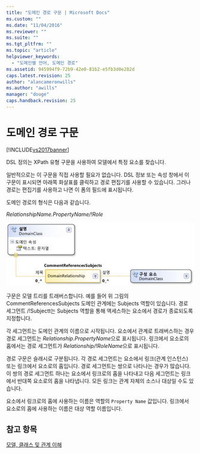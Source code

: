 ```yaml
---
title: "도메인 경로 구문 | Microsoft Docs"
ms.custom: ""
ms.date: "11/04/2016"
ms.reviewer: ""
ms.suite: ""
ms.tgt_pltfrm: ""
ms.topic: "article"
helpviewer_keywords: 
  - "도메인별 언어, 도메인 경로"
ms.assetid: 945994f9-72b9-42e0-81b2-e5fb3d0e282d
caps.latest.revision: 25
author: "alancameronwills"
ms.author: "awills"
manager: "douge"
caps.handback.revision: 25
---
```

# 도메인 경로 구문
[!INCLUDE[vs2017banner](../code-quality/includes/vs2017banner.md)]

DSL 정의는 XPath 유형 구문을 사용하여 모델에서 특정 요소를 찾습니다.  
  
 일반적으로는 이 구문을 직접 사용할 필요가 없습니다.  DSL 정보 또는 속성 창에서 이 구문이 표시되면 아래쪽 화살표를 클릭하고 경로 편집기를 사용할 수 있습니다.  그러나 경로는 편집기를 사용하고 나면 이 폼의 필드에 표시됩니다.  
  
 도메인 경로의 형식은 다음과 같습니다.  
  
 *RelationshipName.PropertyName\/\!Role*  
  
 ![CommentReferencesSubjects 참조 관계](../modeling/media/dsl_reference.png "dsl\_reference")  
  
 구문은 모델 트리를 트래버스합니다.  예를 들어 위 그림의 CommentReferencesSubjects 도메인 관계에는 Subjects 역할이 있습니다.  경로 세그먼트 \/\!Subjectt는 Subjects 역할을 통해 액세스하는 요소에서 경로가 종료되도록 지정합니다.  
  
 각 세그먼트는 도메인 관계의 이름으로 시작됩니다.  요소에서 관계로 트래버스하는 경우 경로 세그먼트는 *Relationship.PropertyName*으로 표시됩니다.  링크에서 요소로의 홉에서는 경로 세그먼트가 *Relationship\/\!RoleName*으로 표시됩니다.  
  
 경로 구문은 슬래시로 구분됩니다.  각 경로 세그먼트는 요소에서 링크\(관계 인스턴스\) 또는 링크에서 요소로의 홉입니다.  경로 세그먼트는 쌍으로 나타나는 경우가 많습니다.  이 쌍의 경로 세그먼트 하나는 요소에서 링크로의 홉을 나타내고 다음 세그먼트는 링크에서 반대쪽 요소로의 홉을 나타냅니다.  모든 링크는 관계 자체의 소스나 대상일 수도 있습니다.  
  
 요소에서 링크로의 홉에 사용하는 이름은 역할의 `Property Name` 값입니다.  링크에서 요소로의 홉에 사용하는 이름은 대상 역할 이름입니다.  
  
## 참고 항목  
 [모델, 클래스 및 관계 이해](../modeling/understanding-models-classes-and-relationships.md)